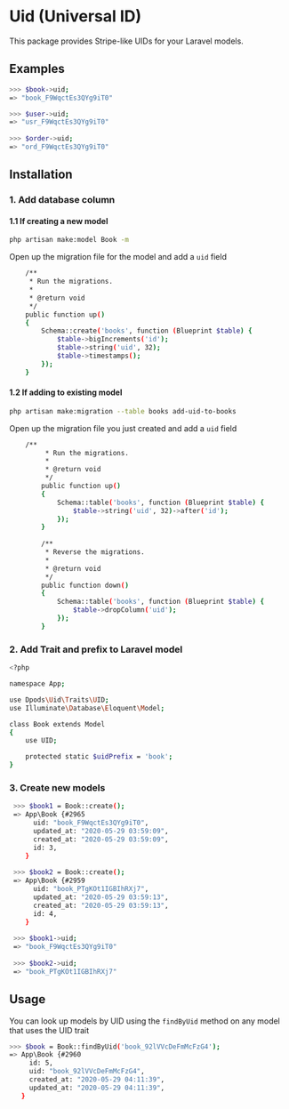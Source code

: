# Uid (Universal ID)
This package provides Stripe-like UIDs for your Laravel models.

## Examples

```bash
>>> $book->uid;
=> "book_F9WqctEs3QYg9iT0"

>>> $user->uid;
=> "usr_F9WqctEs3QYg9iT0"
 
>>> $order->uid;
=> "ord_F9WqctEs3QYg9iT0"
```

## Installation

### 1. Add database column
#### 1.1 If creating a new model

```bash
php artisan make:model Book -m
```

Open up the migration file for the model and add a `uid` field

```bash
    /**
     * Run the migrations.
     *
     * @return void
     */
    public function up()
    {
        Schema::create('books', function (Blueprint $table) {
            $table->bigIncrements('id');
            $table->string('uid', 32);
            $table->timestamps();
        });
    }
```

#### 1.2 If adding to existing model

```bash
php artisan make:migration --table books add-uid-to-books
```

Open up the migration file you just created and add a `uid` field

```bash
    /**
         * Run the migrations.
         *
         * @return void
         */
        public function up()
        {
            Schema::table('books', function (Blueprint $table) {
                $table->string('uid', 32)->after('id');
            });
        }
    
        /**
         * Reverse the migrations.
         *
         * @return void
         */
        public function down()
        {
            Schema::table('books', function (Blueprint $table) {
                $table->dropColumn('uid');
            });
        }
```

### 2. Add Trait and prefix to Laravel model

```bash
<?php

namespace App;

use Dpods\Uid\Traits\UID;
use Illuminate\Database\Eloquent\Model;

class Book extends Model
{
    use UID;

    protected static $uidPrefix = 'book';
}

```

### 3. Create new models

```bash
 >>> $book1 = Book::create();
 => App\Book {#2965
      uid: "book_F9WqctEs3QYg9iT0",
      updated_at: "2020-05-29 03:59:09",
      created_at: "2020-05-29 03:59:09",
      id: 3,
    }
 
 >>> $book2 = Book::create();
 => App\Book {#2959
      uid: "book_PTgKOt1IGBIhRXj7",
      updated_at: "2020-05-29 03:59:13",
      created_at: "2020-05-29 03:59:13",
      id: 4,
    }
    
 >>> $book1->uid;
 => "book_F9WqctEs3QYg9iT0"
 
 >>> $book2->uid;
 => "book_PTgKOt1IGBIhRXj7"   
```

## Usage

You can look up models by UID using the `findByUid` method on any model that uses the UID trait

```bash
>>> $book = Book::findByUid('book_92lVVcDeFmMcFzG4');
=> App\Book {#2960
     id: 5,
     uid: "book_92lVVcDeFmMcFzG4",
     created_at: "2020-05-29 04:11:39",
     updated_at: "2020-05-29 04:11:39",
   }
```
